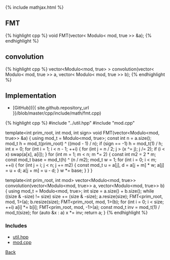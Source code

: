 {% include mathjax.html %}

## FMT

{% highlight cpp %}
void FMT(vector< Modulo< mod, true >> &a);
{% endhighlight %}

## convolution

{% highlight cpp %}
vector<Modulo<mod, true> > convolution(vector< Modulo< mod, true >> a, vector< Modulo< mod, true >> b);
{% endhighlight %}

## Implementation

- [GitHub]({{ site.github.repository_url }}/blob/master/cpp/include/math/fmt.cpp)

{% highlight cpp %}
#include "../util.hpp"
#include "mod.cpp"

template<int prim_root, int mod, int sign>
void FMT(vector<Modulo<mod, true>> &a) {
  using mod_t = Modulo<mod, true>;
  const int n = a.size();
  mod_t h = mod_t(prim_root) ^ ((mod - 1) / n);
  if (sign == -1) h = mod_t(1) / h;
  int x = 0;
  for (int i = 1; i < n - 1; ++i) {
    for (int j = n / 2; j > (x ^= j); j /= 2);
    if (i < x) swap(a[x], a[i]);
  }
  for (int m = 1; m < n; m *= 2) {
    const int m2 = 2 * m;
    const mod_t base = mod_t(h) ^ (n / m2);
    mod_t w = 1;
    for (int i = 0; i < m; ++i) {
      for (int j = i; j < n; j += m2) {
        const mod_t u = a[j], d = a[j + m] * w;
        a[j] = u + d;
        a[j + m] = u - d;
      }
      w *= base;
    }
  }
}

template<int prim_root, int mod>
vector<Modulo<mod, true>> convolution(vector<Modulo<mod, true>> a,
                                      vector<Modulo<mod, true>> b) {
  using mod_t = Modulo<mod, true>;
  int size = a.size() + b.size();
  while ((size & -size) != size) size += (size & -size);
  a.resize(size); FMT<prim_root, mod, 1>(a);
  b.resize(size); FMT<prim_root, mod, 1>(b);
  for (int i = 0; i < size; ++i) a[i] *= b[i];
  FMT<prim_root, mod, -1>(a);
  const mod_t inv = mod_t(1) / mod_t(size);
  for (auto &x : a) x *= inv;
  return a;
}
{% endhighlight %}

### Includes

- [util.hpp](../util)
- [mod.cpp](mod)

[Back](../..)
